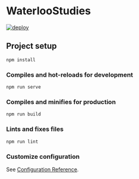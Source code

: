 # WaterlooStudies

[![deploy](https://github.com/andythsu/WaterlooStudies/workflows/deploy/badge.svg)](https://github.com/andythsu/WaterlooStudies/actions?query=workflow%3Adeploy)

## Project setup
```
npm install
```

### Compiles and hot-reloads for development
```
npm run serve
```

### Compiles and minifies for production
```
npm run build
```

### Lints and fixes files
```
npm run lint
```

### Customize configuration
See [Configuration Reference](https://cli.vuejs.org/config/).
